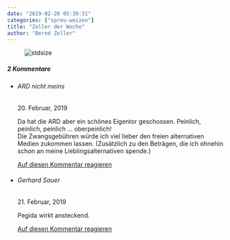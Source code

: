 ```yaml
---
date: "2019-02-20 05:30:31"
categories: ["spreu-weizen"]
title: "Zeller der Woche"
author: "Bernd Zeller"
---
```



<figure>
<img src="https://www.publicomag.com/wp-content/uploads/2019/02/Framing-1320x928.jpg" alt=stdsize>
</figure>


<!--more-->
<h5 class="comments-h">
2 Kommentare </h5>
<ul class="commentlist">
<li class="comment even thread-even depth-1 clearfix" id="li-comment-8659">
<h6 class="author">ARD nicht meins</h6> <span class="date">20. Februar, 2019</span>



Da hat die ARD aber ein schönes Eigentor geschossen. Peinlich, peinlich, peinlich &#8230; oberpeinlich!<br>
Die Zwangsgebühren würde ich viel lieber den freien alternativen Medien zukommen lassen. (Zusätzlich zu den Beträgen, die ich ohnehin schon an meine Lieblingsalternativen spende.)

<a rel="nofollow" class="comment-reply-link" href="#comment-8659" data-commentid="8659" data-postid="8353" data-belowelement="comment-8659" data-respondelement="respond" data-replyto="Antworte auf ARD nicht meins" aria-label="Antworte auf ARD nicht meins">Auf diesen Kommentar reagieren</a> 


</li>
<li class="comment odd alt thread-odd thread-alt depth-1 clearfix" id="li-comment-8679">
<h6 class="author">Gerhard Sauer</h6> <span class="date">21. Februar, 2019</span>



Pegida wirkt ansteckend.

<a rel="nofollow" class="comment-reply-link" href="#comment-8679" data-commentid="8679" data-postid="8353" data-belowelement="comment-8679" data-respondelement="respond" data-replyto="Antworte auf Gerhard Sauer" aria-label="Antworte auf Gerhard Sauer">Auf diesen Kommentar reagieren</a> 


</li>
</ul>
